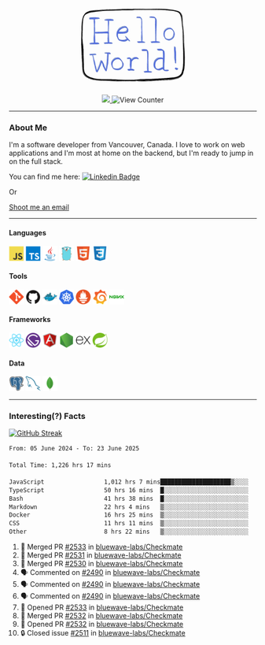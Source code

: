 <div align="center">
    <img src="./img/hello_world.webp" height="200px" width="">
    <div>
        <a href="https://www.linkedin.com/in/ajhollid">
            <img src="https://img.shields.io/badge/LinkedIn-blue"/>
        </a>
        <img src="https://komarev.com/ghpvc/?username=ajhollid&color=yellow" alt="View Counter">
    </div>
</div>

---

### About Me

I'm a software developer from Vancouver, Canada. I love to work on web applications and I'm most at home on the backend, but I'm ready to jump in on the full stack.

You can find me here: [![Linkedin Badge](https://img.shields.io/badge/-ajhollid-blue?style=flat&logo=Linkedin&logoColor=white)](https://www.linkedin.com/in/ajhollid)

Or

[Shoot me an email](mailto:ajhollid@gmail.com)

---

#### Languages

<div>
    <img src="./img/devicons/javascript-original.svg" width=30 height=30 alt="JavaScript">
    <img src="/img/devicons/typescript-original.svg" width=30 height=30 alt="TypeScript">
    <img src="./img/devicons/java-original.svg" width=30 height=30 alt="Java">
    <img src="./img/devicons/go-original.svg" width=30 height=30 alt="Golang">
    <img src="./img/devicons/html5-original.svg" width=30 height=30 alt="HTML 5">
    <img src="./img/devicons/css3-original.svg" width=30 height=30 alt="CSS 3">
</div>

#### Tools

<div>
    <img src="./img/devicons/git-original.svg" width=30 height=30 alt="Git">
    <img src="./img/devicons/github-original.svg" width=30 height=30 alt="Github">
    <img src="./img/devicons/docker-original.svg" width=30 
    height=30 alt="Docker">
    <img src="./img/devicons/kubernetes-original.svg" width=30 height=30 alt="K8">
    <img src="./img/devicons/prometheus-original.svg" width=30 height=30 alt="Prometheus">
    <img src="./img/devicons/grafana-original.svg" width=30 height=30 alt="Grafana">
    <img src="./img/devicons/nginx-original.svg" width=30 height=30 alt="Nginx">
</div>

#### Frameworks

<div>
    <img src="./img/devicons/react-original.svg" width=30 height=30 alt="React">
    <img src="./img/devicons/gatsby-original.svg" width=30 height=30 alt="Gatsby">
    <img src="./img/devicons/angularjs-original.svg" width=30 height=30 alt="AngularJS">
    <img src="./img/devicons/nodejs-original.svg" width=30 height=30 alt="NodeJS">
    <img src="./img/devicons/express-original.svg" width=30 height=30 alt="Express">
    <img src="./img/devicons/spring-original.svg" width=30 height=30 alt="Spring">
</div>

#### Data

<div>
    <img src="./img/devicons/postgresql-original.svg" width=30 height=30 alt="Postgresql">
    <img src="./img/devicons/mysql-original.svg" width=30 height=30 alt="Mysql">
    <img src="./img/devicons/mongodb-original.svg" width=30 height=30 alt="MongoDB">
</div>

---

### Interesting(?) Facts

[![GitHub Streak](http://github-readme-streak-stats.herokuapp.com?user=ajhollid)](https://git.io/streak-stats)

 <!--START_SECTION:waka-->

```txt
From: 05 June 2024 - To: 23 June 2025

Total Time: 1,226 hrs 17 mins

JavaScript                 1,012 hrs 7 mins████████████████████▒░░░░   81.98 %
TypeScript                 50 hrs 16 mins  █░░░░░░░░░░░░░░░░░░░░░░░░   04.07 %
Bash                       41 hrs 38 mins  █░░░░░░░░░░░░░░░░░░░░░░░░   03.37 %
Markdown                   22 hrs 4 mins   ▒░░░░░░░░░░░░░░░░░░░░░░░░   01.79 %
Docker                     16 hrs 25 mins  ▒░░░░░░░░░░░░░░░░░░░░░░░░   01.33 %
CSS                        11 hrs 11 mins  ▒░░░░░░░░░░░░░░░░░░░░░░░░   00.91 %
Other                      8 hrs 22 mins   ▒░░░░░░░░░░░░░░░░░░░░░░░░   00.68 %
```

<!--END_SECTION:waka-->


<!--START_SECTION:activity-->
1. 🎉 Merged PR [#2533](https://github.com/bluewave-labs/Checkmate/pull/2533) in [bluewave-labs/Checkmate](https://github.com/bluewave-labs/Checkmate)
2. 🎉 Merged PR [#2531](https://github.com/bluewave-labs/Checkmate/pull/2531) in [bluewave-labs/Checkmate](https://github.com/bluewave-labs/Checkmate)
3. 🎉 Merged PR [#2530](https://github.com/bluewave-labs/Checkmate/pull/2530) in [bluewave-labs/Checkmate](https://github.com/bluewave-labs/Checkmate)
4. 🗣 Commented on [#2490](https://github.com/bluewave-labs/Checkmate/issues/2490#issuecomment-3000301125) in [bluewave-labs/Checkmate](https://github.com/bluewave-labs/Checkmate)
5. 🗣 Commented on [#2490](https://github.com/bluewave-labs/Checkmate/issues/2490#issuecomment-3000274689) in [bluewave-labs/Checkmate](https://github.com/bluewave-labs/Checkmate)
6. 🗣 Commented on [#2490](https://github.com/bluewave-labs/Checkmate/issues/2490#issuecomment-3000214039) in [bluewave-labs/Checkmate](https://github.com/bluewave-labs/Checkmate)
7. 💪 Opened PR [#2533](https://github.com/bluewave-labs/Checkmate/pull/2533) in [bluewave-labs/Checkmate](https://github.com/bluewave-labs/Checkmate)
8. 🎉 Merged PR [#2532](https://github.com/bluewave-labs/Checkmate/pull/2532) in [bluewave-labs/Checkmate](https://github.com/bluewave-labs/Checkmate)
9. 💪 Opened PR [#2532](https://github.com/bluewave-labs/Checkmate/pull/2532) in [bluewave-labs/Checkmate](https://github.com/bluewave-labs/Checkmate)
10. 🔒 Closed issue [#2511](https://github.com/bluewave-labs/Checkmate/issues/2511) in [bluewave-labs/Checkmate](https://github.com/bluewave-labs/Checkmate)
<!--END_SECTION:activity-->
